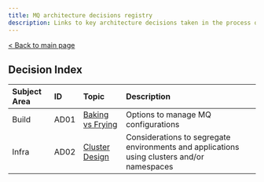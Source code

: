 ```yaml
---
title: MQ architecture decisions registry
description: Links to key architecture decisions taken in the process of deploying a cloud-native MQ solution
---
```


<PageDescription>


</PageDescription>


[< Back to main page](/)  
  
## Decision Index
| Subject Area   | ID          | Topic       | Description   |
| :------------- | :---------- | :---------- | :----------   |
| Build | AD01 | [Baking vs Frying](ad01-baking-vs-frying.md) | Options to manage MQ configurations |
| Infra | AD02 | [Cluster Design](ad02-clusters-design.md) | Considerations to segregate environments and applications using clusters and/or namespaces |

